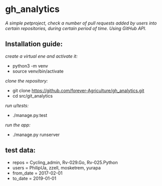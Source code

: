 # gh_analytics

_A simple petproject, check a number of pull requests added by users into certain repositories, 
during certain period of time. Using GitHub API._

## Installation guide:

_create a virtual ene and activate it:_
* python3 -m venv
* source venv/bin/activate

_clone the repository:_
* git clone https://github.com/forever-Agriculture/gh_analytics.git
* cd src/git_analytics

_run u/tests:_
* ./manage.py.test

_run the app:_
* ./manage.py runserver

## test data:

* repos = Cycling_admin, Rv-029.Go, Rv-025.Python
* users = PhilipUa, zzell, mosketrem, yurapa
* from_date = 2017-02-01
* to_date = 2019-01-01
